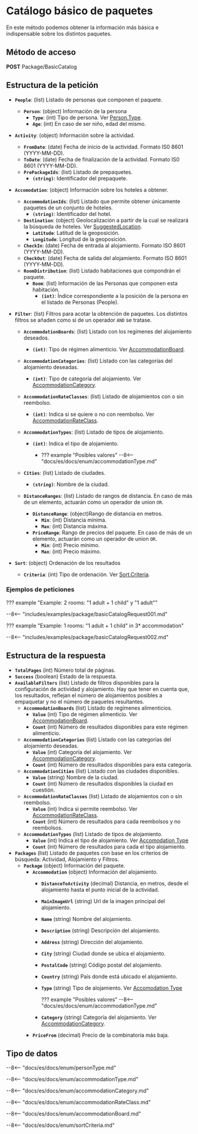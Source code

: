 # Catálogo básico de paquetes

En este método podemos obtener la información más básica e indispensable sobre los distintos paquetes.

## Método de acceso

**POST** Package/BasicCatalog

## Estructura de la petición

- **``People``**: (list) Listado de personas que componen el paquete.
    - **``Person``**: (object) Información de la persona
        - **``Type``**: (int) Tipo de persona. Ver [Person.Type](#persontype).
        - **``Age``**: (int) En caso de ser niño, edad del mismo.

- **``Activity``**: (object) Información sobre la actividad.
    - **``FromDate``**: (date) Fecha de inicio de la actividad. Formato IS0 8601 (YYYY-MM-DD).
    - **``ToDate``**: (date) Fecha de finalización de la actividad. Formato IS0 8601 (YYYY-MM-DD).
    - **``PrePackageIds``**: (list) Listado de prepaquetes.
        - **``(string)``**: Identificador del prepaquete.

- **``Accomodation``**: (object) Información sobre los hoteles a obtener.
    - **``AccommodationIds``**: (list) Listado que permite obtener únicamente paquetes de un conjunto de hoteles.
        - **``(string)``**: Identificador del hotel.
    - **``Destination``**: (object) Geolocalización a partir de la cual se realizará la búsqueda de hoteles. Ver [SuggestedLocation](/experthubApiDocs/es/docs/package/prePackage/).
        - **``Latitude``**: Latitud de la geoposición.
        - **``Longitude``**: Longitud de la geoposición.
    - **``CheckIn``**: (date) Fecha de entrada al alojamiento. Formato ISO 8601 (YYYY-MM-DD).
    - **``CheckOut``**: (date) Fecha de salida del alojamiento. Formato ISO 8601 (YYYY-MM-DD).
    - **``RoomDistribution``**: (list) Listado habitaciones que compondrán el paquete.
        - **``Room``**: (list) Información de las Personas que componen esta habitación.
            - **``(int)``**: Índice correspondiente a la posición de la persona en el listado de Personas (People).
- **``Filter``**: (list) Filtros para acotar la obtención de paquetes. Los distintos filtros se añaden como si de un operador ``AND`` se tratase.
    - **``AccommodationBoards``**: (list) Listado con los regímenes del alojamiento deseados.
        - **``(int)``**: Tipo de régimen alimenticio. Ver [AccommodationBoard](#accommodationboard).
    - **``AccommodationCategories``**: (list) Listado con las categorías del alojamiento deseadas.
        - **``(int)``**: Tipo de categoría del alojamiento. Ver [AccommodationCategory](#accommodationcategory).
    - **``AccommodationRateClasses``**: (list) Listado de alojamientos con o sin reembolso.
        - **``(int)``**: Indica si se quiere o no con reembolso. Ver [AccommodationRateClass](#accommodationrateclass).
    - **``AccommodationTypes``**: (list) Listado de tipos de alojamiento.
        - **``(int)``**: Indica el tipo de alojamiento.
          
            - ??? example "Posibles valores"
                --8<-- "docs/es/docs/enum/accommodationType.md"

    - **``Cities``**: (list) Listado de ciudades.
        - **``(string)``**: Nombre de la ciudad.
    - **``DistanceRanges``**: (list) Listado de rangos de distancia. En caso de más de un elemento, actuarán como un operador de union ``OR``.
        - **``DistanceRange``**: (object)Rango de distancia en metros.
            - **``Min``**: (int) Distancia mínima.
            - **``Max``**: (int) Distancia máxima.
        - **``PriceRange``**: Rango de precios del paquete. En caso de más de un elemento, actuarán como un operador de union ``OR``.
            - **``Min``**: (int) Precio mínimo.
            - **``Max``**: (int) Precio máximo.
- **``Sort``**: (object) Ordenación de los resultados
    - **``Criteria``**: (int) Tipo de ordenación. Ver [Sort.Criteria](#sortcriteria).

### Ejemplos de peticiones

??? example "Example: 2 rooms: "1 adult + 1 child" y "1 adult""

--8<-- "includes/examples/package/basicCatalogRequest001.md"

??? example "Example: 1 rooms: "1 adult + 1 child" in 3* accommodation"

--8<-- "includes/examples/package/basicCatalogRequest002.md"

## Estructura de la respuesta

- **``TotalPages``** (int) Número total de páginas.
- **``Success``** (boolean) Estado de la respuesta.
- **``AvailableFilters``** (list) Listado de filtros disponibles para la configuración de actividad y alojamiento. Hay que tener en cuenta que, los resultados, reflejan el número de alojamientos posibles a empaquetar y no el número de paquetes resultantes.
    - **``AccommodationBoards``** (list) Listado de regímenes alimenticios.
        - **``Value``** (int) Tipo de régimen alimenticio. Ver [AccommodationBoard](#accommodationboard).
        - **``Count``** (int) Número de resultados disponibles para este régimen alimenticio.
    - **``AccommodationCategories``** (list) Listado con las categorías del alojamiento deseadas.
        - **``Value``** (int) Categoría del alojamiento. Ver [AccommodationCategory](#accommodationcategory).
        - **``Count``** (int) Número de resultados disponibles para esta categoría.
    - **``AccommodationCities``** (list) Listado con las ciudades disponibles.
        - **``Value``** (string) Nombre de la ciudad.
        - **``Count``** (int) Número de resultados disponibles la ciudad en cuestión.
    - **``AccommodationRateClasses``** (list) Listado de alojamientos con o sin reembolso.
        - **``Value``** (int) Indica si permite reembolso. Ver [AccommodationRateClass](#accommodationrateclass).
        - **``Count``** (int) Número de resultados para cada reembolsos y no reembolsos.
    - **``AccommodationTypes``**  (list) Listado de tipos de alojamiento.
        - **``Value``**  (int) Indica el tipo de alojamiento. Ver [Accomodation Type](#accomodation-types)
        - **``Count``** (int) Número de resultados para cada el tipo alojamiento.
- **``Packages``** (list) Listado de paquetes con base en los criterios de búsqueda: Actividad, Alojamiento y Filtros.
    - **``Package``** (object) Información del paquete.
        - **``Accommodation``** (object) Información del alojamiento.
            - **``DistanceToActivity``** (decimal) Distancia, en metros, desde el alojamiento hasta el punto inicial de la actividad.
            - **``MainImageUrl``** (string) Url de la imagen principal del alojamiento.
            - **``Name``** (string) Nombre del alojamiento.
            - **``Description``** (string) Descripción del alojamiento.
            - **``Address``** (string) Dirección del alojamiento.
            - **``City``** (string) Ciudad donde se ubica el alojamiento.
            - **``PostalCode``** (string) Código postal del alojamiento.
            - **``Country``** (string) País donde está ubicado el alojamiento.
            - **``Type``** (string) Tipo de alojamiento. Ver [Accomodation Type](#accomodation-types)

                ??? example "Posibles valores"
                    --8<-- "docs/es/docs/enum/accommodationType.md"

            - **``Category``** (string) Categoría del alojamiento. Ver [AccommodationCategory](#accommodationcategory).
        - **``PriceFrom``** (decimal) Precio de la combinatoria más baja.

## Tipo de datos

--8<-- "docs/es/docs/enum/personType.md"

--8<-- "docs/es/docs/enum/accommodationType.md"

--8<-- "docs/es/docs/enum/accommodationCategory.md"

--8<-- "docs/es/docs/enum/accommodationRateClass.md"

--8<-- "docs/es/docs/enum/accommodationBoard.md"

--8<-- "docs/es/docs/enum/sortCriteria.md"

